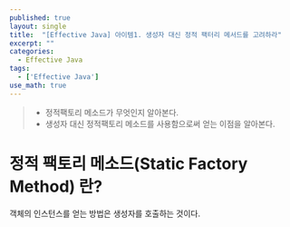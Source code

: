 ```yaml
---
published: true
layout: single
title:  "[Effective Java] 아이템1. 생성자 대신 정적 팩터리 메서드를 고려하라"
excerpt: ""
categories:
  - Effective Java
tags:
  - ['Effective Java']
use_math: true
---
```

> - 정적팩토리 메소드가 무엇인지 알아본다.
> - 생성자 대신 정적팩토리 메소드를 사용함으로써 얻는 이점을 알아본다.

# 정적 팩토리 메소드(Static Factory Method) 란?
객체의 인스턴스를 얻는 방법은 생성자를 호출하는 것이다. 